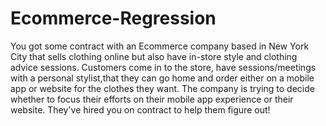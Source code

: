 # Ecommerce-Regression
You got some contract with an Ecommerce company based in New York City that sells clothing online but also have in-store style and clothing advice sessions.  Customers come in to the store, have sessions/meetings with a personal stylist,that they can go home and order either on a mobile app or website for the clothes they want.  The company is trying to decide whether to focus their efforts on their mobile app experience or their website. They've hired you on contract to help them figure out!
